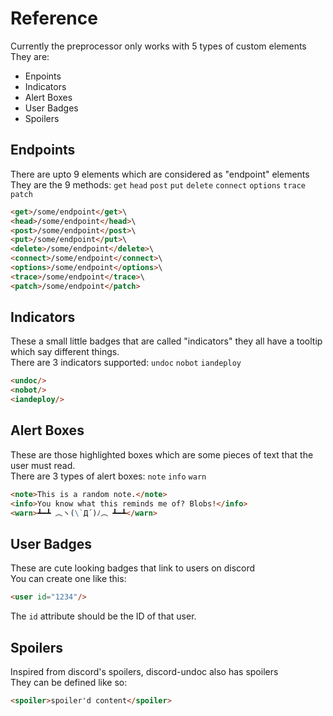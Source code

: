 # Reference

Currently the preprocessor only works with 5 types of custom elements\
They are:

- Enpoints
- Indicators
- Alert Boxes
- User Badges
- Spoilers

## Endpoints

There are upto 9 elements which are considered as "endpoint" elements\
They are the 9 methods: `get` `head` `post` `put` `delete` `connect`
`options` `trace` `patch`

```markdown
<get>/some/endpoint</get>\
<head>/some/endpoint</head>\
<post>/some/endpoint</post>\
<put>/some/endpoint</put>\
<delete>/some/endpoint</delete>\
<connect>/some/endpoint</connect>\
<options>/some/endpoint</options>\
<trace>/some/endpoint</trace>\
<patch>/some/endpoint</patch>
```

## Indicators

These a small little badges that are called "indicators"
they all have a tooltip which say different things.\
There are 3 indicators supported: `undoc` `nobot` `iandeploy`

```markdown
<undoc/>
<nobot/>
<iandeploy/>
```

## Alert Boxes

These are those highlighted boxes which are some pieces of text that the
user must read.\
There are 3 types of alert boxes: `note` `info` `warn`

```markdown
<note>This is a random note.</note>
<info>You know what this reminds me of? Blobs!</info>
<warn>┻━┻ ︵ヽ(\`Д´)ﾉ︵﻿ ┻━┻</warn>
```

## User Badges

These are cute looking badges that link to users on discord\
You can create one like this:

```markdown
<user id="1234"/>
```

The `id` attribute should be the ID of that user.

## Spoilers

Inspired from discord's spoilers, discord-undoc also has spoilers\
They can be defined like so:

```markdown
<spoiler>spoiler'd content</spoiler>
```
